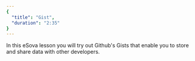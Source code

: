 ```yaml
---
{
  "title": "Gist",
  "duration": "2:35"
}
---
```


In this eSova lesson you will try out Github's Gists that enable you to store and share data with other developers.
